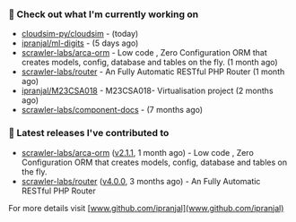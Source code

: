 ### 👷 Check out what I'm currently working on

- [cloudsim-py/cloudsim](https://github.com/cloudsim-py/cloudsim) -  (today)
- [ipranjal/ml-digits](https://github.com/ipranjal/ml-digits) -  (5 days ago)
- [scrawler-labs/arca-orm](https://github.com/scrawler-labs/arca-orm) -  Low code , Zero Configuration ORM that creates models, config, database and tables on the fly. (1 month ago)
- [scrawler-labs/router](https://github.com/scrawler-labs/router) - An Fully Automatic RESTful PHP Router (1 month ago)
- [ipranjal/M23CSA018](https://github.com/ipranjal/M23CSA018) - M23CSA018- Virtualisation project (2 months ago)
- [scrawler-labs/component-docs](https://github.com/scrawler-labs/component-docs) -  (7 months ago)

### 🔭 Latest releases I've contributed to

- [scrawler-labs/arca-orm](https://github.com/scrawler-labs/arca-orm) ([v2.1.1](https://github.com/scrawler-labs/arca-orm/releases/tag/v2.1.1), 1 month ago) -  Low code , Zero Configuration ORM that creates models, config, database and tables on the fly.
- [scrawler-labs/router](https://github.com/scrawler-labs/router) ([v4.0.0](https://github.com/scrawler-labs/router/releases/tag/v4.0.0), 3 months ago) - An Fully Automatic RESTful PHP Router

For more details visit [www.github.com/ipranjal](www.github.com/ipranjal)

